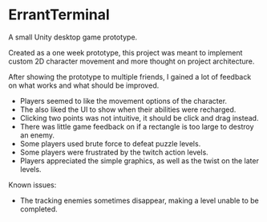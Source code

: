 # ErrantTerminal
A small Unity desktop game prototype.

Created as a one week prototype, this project was meant to implement
custom 2D character movement and more thought on project architecture.

After showing the prototype to multiple friends, I gained a lot of feedback 
on what works and what should be improved.

- Players seemed to like the movement options of the character.
- The also liked the UI to show when their abilities were recharged.
- Clicking two points was not intuitive, it should be click and drag instead.
- There was little game feedback on if a rectangle is too large to destroy an enemy.
- Some players used brute force to defeat puzzle levels.
- Some players were frustrated by the twitch action levels.
- Players appreciated the simple graphics, as well as the twist on the later levels.

Known issues:
- The tracking enemies sometimes disappear, making a level unable to be completed.